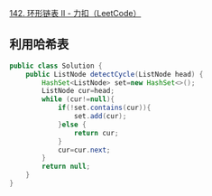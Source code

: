 [142. 环形链表 II - 力扣（LeetCode）](https://leetcode.cn/problems/linked-list-cycle-ii/description/)



## 利用哈希表

```java
public class Solution {
    public ListNode detectCycle(ListNode head) {
        HashSet<ListNode> set=new HashSet<>();
        ListNode cur=head;
        while (cur!=null){
            if(!set.contains(cur)){
                set.add(cur);
            }else {
                return cur;
            }
            cur=cur.next;
        }
        return null;
    }
}
```
